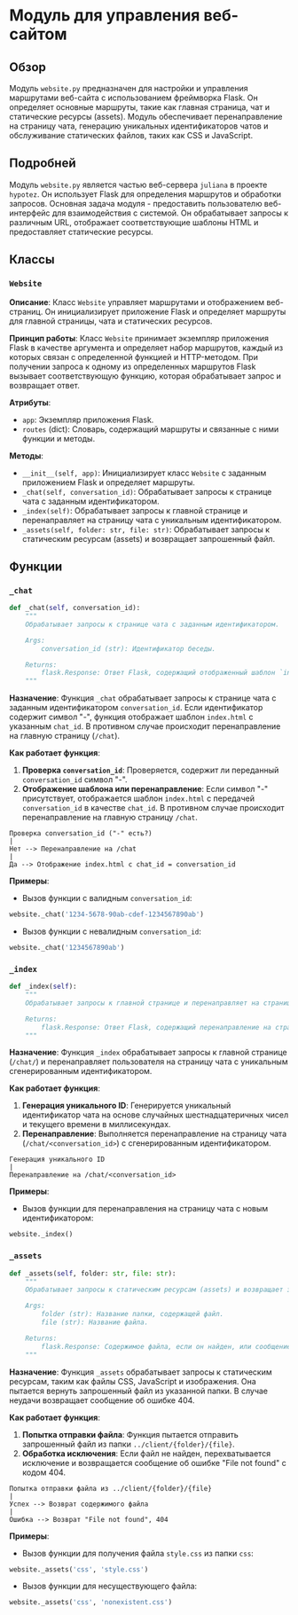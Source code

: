 # Модуль для управления веб-сайтом

## Обзор

Модуль `website.py` предназначен для настройки и управления маршрутами веб-сайта с использованием фреймворка Flask. Он определяет основные маршруты, такие как главная страница, чат и статические ресурсы (assets). Модуль обеспечивает перенаправление на страницу чата, генерацию уникальных идентификаторов чатов и обслуживание статических файлов, таких как CSS и JavaScript.

## Подробней

Модуль `website.py` является частью веб-сервера `juliana` в проекте `hypotez`. Он использует Flask для определения маршрутов и обработки запросов. Основная задача модуля - предоставить пользователю веб-интерфейс для взаимодействия с системой. Он обрабатывает запросы к различным URL, отображает соответствующие шаблоны HTML и предоставляет статические ресурсы.

## Классы

### `Website`

**Описание**: Класс `Website` управляет маршрутами и отображением веб-страниц. Он инициализирует приложение Flask и определяет маршруты для главной страницы, чата и статических ресурсов.

**Принцип работы**:
Класс `Website` принимает экземпляр приложения Flask в качестве аргумента и определяет набор маршрутов, каждый из которых связан с определенной функцией и HTTP-методом. При получении запроса к одному из определенных маршрутов Flask вызывает соответствующую функцию, которая обрабатывает запрос и возвращает ответ.

**Атрибуты**:
- `app`: Экземпляр приложения Flask.
- `routes` (dict): Словарь, содержащий маршруты и связанные с ними функции и методы.

**Методы**:
- `__init__(self, app)`: Инициализирует класс `Website` с заданным приложением Flask и определяет маршруты.
- `_chat(self, conversation_id)`: Обрабатывает запросы к странице чата с заданным идентификатором.
- `_index(self)`: Обрабатывает запросы к главной странице и перенаправляет на страницу чата с уникальным идентификатором.
- `_assets(self, folder: str, file: str)`: Обрабатывает запросы к статическим ресурсам (assets) и возвращает запрошенный файл.

## Функции

### `_chat`

```python
def _chat(self, conversation_id):
    """
    Обрабатывает запросы к странице чата с заданным идентификатором.

    Args:
        conversation_id (str): Идентификатор беседы.

    Returns:
        flask.Response: Ответ Flask, содержащий отображенный шаблон `index.html` или перенаправление на главную страницу, если `conversation_id` недействителен.
    """
```

**Назначение**: Функция `_chat` обрабатывает запросы к странице чата с заданным идентификатором `conversation_id`. Если идентификатор содержит символ "-", функция отображает шаблон `index.html` с указанным `chat_id`. В противном случае происходит перенаправление на главную страницу (`/chat`).

**Как работает функция**:

1.  **Проверка `conversation_id`**: Проверяется, содержит ли переданный `conversation_id` символ "-".
2.  **Отображение шаблона или перенаправление**: Если символ "-" присутствует, отображается шаблон `index.html` с передачей `conversation_id` в качестве `chat_id`. В противном случае происходит перенаправление на главную страницу `/chat`.

```
Проверка conversation_id ("-" есть?)
|
Нет --> Перенаправление на /chat
|
Да --> Отображение index.html с chat_id = conversation_id
```

**Примеры**:

- Вызов функции с валидным `conversation_id`:

```python
website._chat('1234-5678-90ab-cdef-1234567890ab')
```

- Вызов функции с невалидным `conversation_id`:

```python
website._chat('1234567890ab')
```

### `_index`

```python
def _index(self):
    """
    Обрабатывает запросы к главной странице и перенаправляет на страницу чата с уникальным идентификатором.

    Returns:
        flask.Response: Ответ Flask, содержащий перенаправление на страницу чата с уникальным идентификатором.
    """
```

**Назначение**: Функция `_index` обрабатывает запросы к главной странице (`/chat/`) и перенаправляет пользователя на страницу чата с уникальным сгенерированным идентификатором.

**Как работает функция**:

1.  **Генерация уникального ID**: Генерируется уникальный идентификатор чата на основе случайных шестнадцатеричных чисел и текущего времени в миллисекундах.
2.  **Перенаправление**: Выполняется перенаправление на страницу чата (`/chat/<conversation_id>`) с сгенерированным идентификатором.

```
Генерация уникального ID
|
Перенаправление на /chat/<conversation_id>
```

**Примеры**:

- Вызов функции для перенаправления на страницу чата с новым идентификатором:

```python
website._index()
```

### `_assets`

```python
def _assets(self, folder: str, file: str):
    """
    Обрабатывает запросы к статическим ресурсам (assets) и возвращает запрошенный файл.

    Args:
        folder (str): Название папки, содержащей файл.
        file (str): Название файла.

    Returns:
        flask.Response: Содержимое файла, если он найден, или сообщение об ошибке 404, если файл не найден.
    """
```

**Назначение**: Функция `_assets` обрабатывает запросы к статическим ресурсам, таким как файлы CSS, JavaScript и изображения. Она пытается вернуть запрошенный файл из указанной папки. В случае неудачи возвращает сообщение об ошибке 404.

**Как работает функция**:

1.  **Попытка отправки файла**: Функция пытается отправить запрошенный файл из папки `../client/{folder}/{file}`.
2.  **Обработка исключения**: Если файл не найден, перехватывается исключение и возвращается сообщение об ошибке "File not found" с кодом 404.

```
Попытка отправки файла из ../client/{folder}/{file}
|
Успех --> Возврат содержимого файла
|
Ошибка --> Возврат "File not found", 404
```

**Примеры**:

- Вызов функции для получения файла `style.css` из папки `css`:

```python
website._assets('css', 'style.css')
```

- Вызов функции для несуществующего файла:

```python
website._assets('css', 'nonexistent.css')